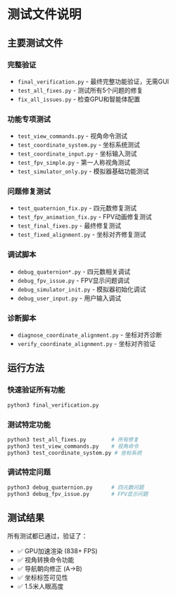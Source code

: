 # 测试文件说明

## 主要测试文件

### 完整验证
- `final_verification.py` - 最终完整功能验证，无需GUI
- `test_all_fixes.py` - 测试所有5个问题的修复
- `fix_all_issues.py` - 检查GPU和智能体配置  

### 功能专项测试
- `test_view_commands.py` - 视角命令测试
- `test_coordinate_system.py` - 坐标系统测试
- `test_coordinate_input.py` - 坐标输入测试
- `test_fpv_simple.py` - 第一人称视角测试
- `test_simulator_only.py` - 模拟器基础功能测试

### 问题修复测试
- `test_quaternion_fix.py` - 四元数修复测试
- `test_fpv_animation_fix.py` - FPV动画修复测试
- `test_final_fixes.py` - 最终修复测试
- `test_fixed_alignment.py` - 坐标对齐修复测试

### 调试脚本
- `debug_quaternion*.py` - 四元数相关调试
- `debug_fpv_issue.py` - FPV显示问题调试
- `debug_simulator_init.py` - 模拟器初始化调试
- `debug_user_input.py` - 用户输入调试

### 诊断脚本
- `diagnose_coordinate_alignment.py` - 坐标对齐诊断
- `verify_coordinate_alignment.py` - 坐标对齐验证

## 运行方法

### 快速验证所有功能
```bash
python3 final_verification.py
```

### 测试特定功能
```bash
python3 test_all_fixes.py        # 所有修复
python3 test_view_commands.py    # 视角命令
python3 test_coordinate_system.py # 坐标系统
```

### 调试特定问题
```bash
python3 debug_quaternion.py      # 四元数问题
python3 debug_fpv_issue.py       # FPV显示问题
```

## 测试结果

所有测试都已通过，验证了：
- ✅ GPU加速渲染 (838+ FPS)
- ✅ 视角转换命令功能
- ✅ 导航朝向修正 (A→B)
- ✅ 坐标标签可见性
- ✅ 1.5米人眼高度
